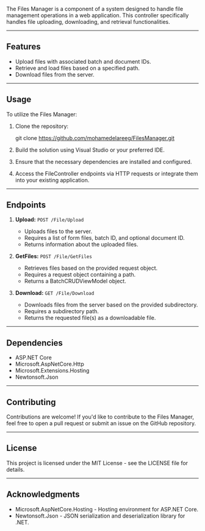 

The Files Manager is a component of a system designed to handle file management
operations in a web application. This controller specifically handles file
uploading, downloading, and retrieval functionalities.

-------------------------------------------------------------------------------

Features
--------

- Upload files with associated batch and document IDs.
- Retrieve and load files based on a specified path.
- Download files from the server.

-------------------------------------------------------------------------------

Usage
-----

To utilize the Files Manager:

1. Clone the repository:

   git clone https://github.com/mohamedelareeg/FilesManager.git

2. Build the solution using Visual Studio or your preferred IDE.

3. Ensure that the necessary dependencies are installed and configured.

4. Access the FileController endpoints via HTTP requests or integrate them
   into your existing application.

-------------------------------------------------------------------------------

Endpoints
---------

1. **Upload:** `POST /File/Upload`

   - Uploads files to the server.
   - Requires a list of form files, batch ID, and optional document ID.
   - Returns information about the uploaded files.

2. **GetFiles:** `POST /File/GetFiles`

   - Retrieves files based on the provided request object.
   - Requires a request object containing a path.
   - Returns a BatchCRUDViewModel object.

3. **Download:** `GET /File/Download`

   - Downloads files from the server based on the provided subdirectory.
   - Requires a subdirectory path.
   - Returns the requested file(s) as a downloadable file.

-------------------------------------------------------------------------------

Dependencies
------------

- ASP.NET Core
- Microsoft.AspNetCore.Http
- Microsoft.Extensions.Hosting
- Newtonsoft.Json

-------------------------------------------------------------------------------

Contributing
------------

Contributions are welcome! If you'd like to contribute to the Files Manager,
feel free to open a pull request or submit an issue on the GitHub repository.

-------------------------------------------------------------------------------

License
-------

This project is licensed under the MIT License - see the LICENSE file for
details.

-------------------------------------------------------------------------------

Acknowledgments
---------------

- Microsoft.AspNetCore.Hosting - Hosting environment for ASP.NET Core.
- Newtonsoft.Json - JSON serialization and deserialization library for .NET.
